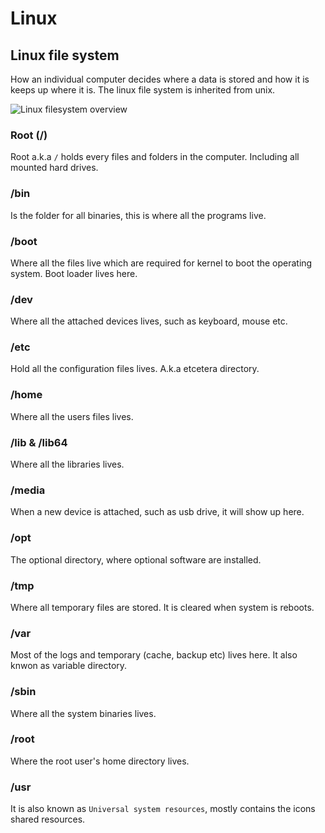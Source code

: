 # Linux

## Linux file system

How an individual computer decides where a data is stored and how it is keeps up where it is. The linux file system is inherited from unix.

![Linux filesystem overview](https://github.com/shibut12/diary-of-a-polyglot-programmer/blob/master/Linux/linux-file-system.png "Linux file system overview") 

### Root (/)

Root a.k.a `/` holds every files and folders in the computer. Including all mounted hard drives.

### /bin

Is the folder for all binaries, this is where all the programs live.

### /boot

Where all the files live which are required for kernel to boot the operating system. Boot loader lives here.

### /dev

Where all the attached devices lives, such as keyboard, mouse etc.

### /etc

Hold all the configuration files lives. A.k.a etcetera directory.

### /home

Where all the users files lives.

### /lib & /lib64

Where all the libraries lives.

### /media

When a new device is attached, such as usb drive, it will show up here.

### /opt

The optional directory, where optional software are installed.

### /tmp

Where all temporary files are stored. It is cleared when system is reboots.

### /var

Most of the logs and temporary (cache, backup etc) lives here. It also knwon as variable directory.

### /sbin

Where all the system binaries lives.

### /root

Where the root user's home directory lives.

### /usr

It is also known as `Universal system resources`, mostly contains the icons shared resources.

